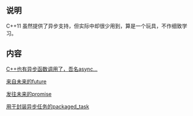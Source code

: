 
## 说明

C++11 虽然提供了异步支持，但实际中却很少用到，算是一个玩具，不作细致学习。


## 内容

[C++也有异步函数调用了，吾名async...](async.md)

[来自未来的future](future.md)

[发往未来的promise](promise.md)

[用于封装异步任务的packaged_task](packaged_task.md)
